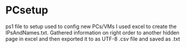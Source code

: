 # PCsetup
ps1 file to setup used to config new PCs/VMs
I used excel to create the IPsAndNames.txt.
Gathered information on right order to another hidden page in excel and then exported it to as UTF-8 .csv file and saved as .txt
